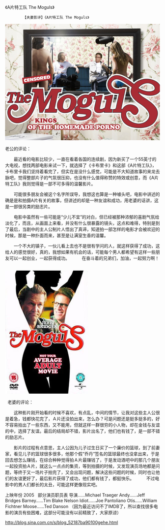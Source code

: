 《A片特工队 The Moguls》

			【夫妻影评】《A片特工队 The Moguls》

![](./img/52187ba9t7eff24d6ed91&690.jpg)



老公的评论：
 

　　最近看的电影比较少，一直在看着各国的连续剧，因为新买了一个55英寸的大电视，想找两部电影来试一下，就选择了《卡布里卡》和这部《A片特工队》，卡布里卡我们坚持着看完了，但实在是没什么感觉，可能是不大知道故事的来龙去脉吧，觉得整部片子的气氛很压抑，也没有什么值得称赞的特效或创意，而《A片特工队》我则觉得是一部不可多得的温馨影片。
 

　　可能很多朋友会被这个名字所误导，我想这也算是一种噱头吧，电影中讲述的确是是和拍摄A片有关的故事，但讲述的却是一种友谊和成功，用老婆的话讲，这是一部很另类的励志片。
 

　　电影中虽然有一些可能是“少儿不宜”的对白，但已经被那种浓郁的喜剧气氛给淡化了，而且，从画面上来看，并没有什么很暴露的镜头，这点和难得，特别是到了最后，当剧中的主人公制片人悟出了真谛，知道拍一部怎样的电影才会被欢迎的时候，那是一种扑面而来，甚至是让满室生香的温馨。
 

　　一个不大的镇子，一伙儿看上去也不是很有学问的人，就这样获得了成功，这给人的感觉很好，真的，我想如果有机会的话，可能每个男人都希望有这样一些朋友可以一起创业，一起获得成功。
 
　　在奋斗着的兄弟们，加油，一起努力啊！
 

![](./img/52187ba9t7eff276f1e4d&690.jpg)



 
老婆的评论：
 

　　这种影片刚开始看的时候不喜欢，有点乱，中间的情节，让我对这些主人公很是着急，钱都快花完了，Ａ片还没拍出来，怎么办？可是问题还是挺多挺多的，好不容易拍出了一些东西，又不能用，但就这样一群很穷的小人物，却在金钱与友谊的中，选择了友谊。最后的结局却不错，影片出名了，他们也有钱了，是一部不错的励志片。
 

　　影片的过程有点意思，主人公因为儿子过生日买了一个廉价的篮球，到了前妻家，看见儿子的篮球很多很多，他那个假“乔丹”签名的篮球最终也没拿出来，于是回去想怎么赚钱，在综合种种觉得拍Ａ片最赚钱了，于是发动酒吧中的那几个朋友一起投资拍Ａ片，就这么一点点的集资，等到拍摄的时候，又发现演员场地都是问题，等终于又一场片子拍完了，又会出现问题，解决这些问题的时候，同时也让他们的友谊更好了，最后影片获得了成功，他们都有钱了，都挺快乐。
 
　　不过电影中的男人们都长的太丑，可能这样更像现实吧。

上映年份 2005
 
部分演员职员表
导演……Michael Traeger
Andy……Jeff Bridges
Barney……Tim Blake Nelson
Idiot……Joe Pantoliano
Otis……William Fichtner
Moose……Ted Danson
（因为最近访问不了IMDB了，所以查找很多电影的演员有些困难，这部分可能没有以前精致了，大家原谅）							
		
http://blog.sina.com.cn/s/blog_52187ba90100gehe.html
